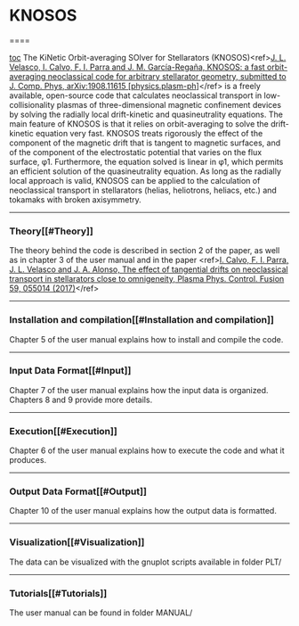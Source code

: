 # KNOSOS
====

[toc](toc) The KiNetic Orbit-averaging SOlver for Stellarators (KNOSOS)\<ref\>[J. L. Velasco, I. Calvo, F. I. Parra and J. M. García-Regaña, KNOSOS: a fast orbit-averaging neoclassical code for arbitrary stellarator geometry, submitted to J. Comp. Phys, arXiv:1908.11615 [physics.plasm-ph]](https://arxiv.org/abs/1908.11615)\</ref\> is a freely available, open-source code that calculates neoclassical transport in low-collisionality plasmas of three-dimensional magnetic confinement devices by solving the radially local drift-kinetic and quasineutrality equations. The main feature of KNOSOS is that it relies on orbit-averaging to solve the drift-kinetic equation very fast. KNOSOS treats rigorously the effect of the component of the magnetic drift that is tangent to magnetic surfaces, and of the component of the electrostatic potential that varies on the flux surface, φ1. Furthermore, the equation solved is linear in φ1, which permits an efficient solution of the quasineutrality equation. As long as the radially local approach is valid, KNOSOS can be applied to the calculation of neoclassical transport in stellarators (helias, heliotrons, heliacs, etc.) and tokamaks with broken axisymmetry.

------------------------------------------------------------------------

### Theory\[\[\#Theory\]\]

The theory behind the code is described in section 2 of the paper, as well as in chapter 3 of the user manual and in the paper \<ref\>[I. Calvo, F. I. Parra, J. L. Velasco and J. A. Alonso, The effect of tangential drifts on neoclassical transport in stellarators close to omnigeneity, Plasma Phys. Control. Fusion 59, 055014 (2017)](https://doi.org/10.1088/1361-6587/aa63ce)\</ref\>

------------------------------------------------------------------------

### Installation and compilation\[\[\#Installation and compilation\]\]

Chapter 5 of the user manual explains how to install and compile the code.

------------------------------------------------------------------------

### Input Data Format\[\[\#Input\]\]

Chapter 7 of the user manual explains how the input data is organized. Chapters 8 and 9 provide more details.

------------------------------------------------------------------------

### Execution\[\[\#Execution\]\]

Chapter 6 of the user manual explains how to execute the code and what it produces.

------------------------------------------------------------------------

### Output Data Format\[\[\#Output\]\]

Chapter 10 of the user manual explains how the output data is formatted.

------------------------------------------------------------------------

### Visualization\[\[\#Visualization\]\]

The data can be visualized with the gnuplot scripts available in folder PLT/

------------------------------------------------------------------------

### Tutorials\[\[\#Tutorials\]\]

The user manual can be found in folder MANUAL/
